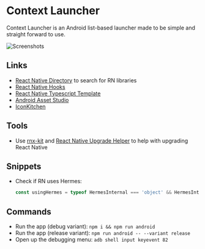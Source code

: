 # Context Launcher

Context Launcher is an Android list-based launcher made to be simple and straight forward to use.

![Screenshots](https://public.razinj.com/context-launcher-screenshots.png)

## Links

- [React Native Directory](https://reactnative.directory/) to search for RN libraries
- [React Native Hooks](https://github.com/react-native-community/hooks)
- [React Native Typescript Template](https://github.com/react-native-community/react-native-template-typescript)
- [Android Asset Studio](https://romannurik.github.io/AndroidAssetStudio/index.html)
- [IconKitchen](https://icon.kitchen/)

## Tools

- Use [rnx-kit](https://microsoft.github.io/rnx-kit/) and [React Native Upgrade Helper](https://react-native-community.github.io/upgrade-helper/) to help with upgrading React Native

## Snippets

- Check if RN uses Hermes:

  ```javascript
  const usingHermes = typeof HermesInternal === 'object' && HermesInternal !== null;
  ```

## Commands

- Run the app (debug variant): `npm i && npm run android`
- Run the app (release variant): `npm run android -- --variant release`
- Open up the debugging menu: `adb shell input keyevent 82`
